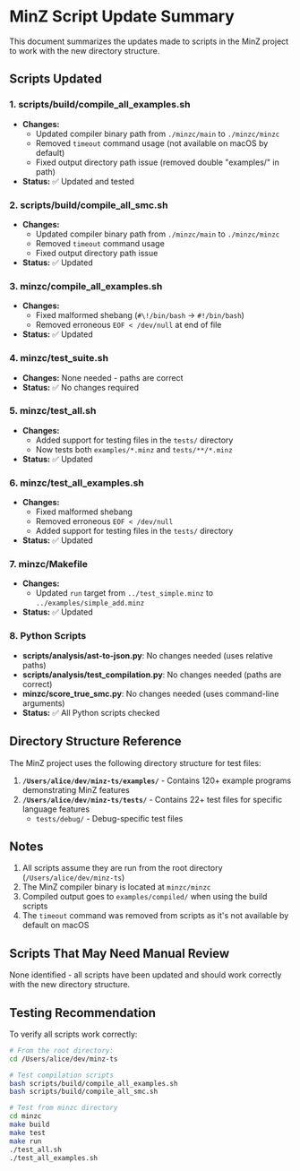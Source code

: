 # MinZ Script Update Summary

This document summarizes the updates made to scripts in the MinZ project to work with the new directory structure.

## Scripts Updated

### 1. **scripts/build/compile_all_examples.sh**
- **Changes:**
  - Updated compiler binary path from `./minzc/main` to `./minzc/minzc`
  - Removed `timeout` command usage (not available on macOS by default)
  - Fixed output directory path issue (removed double "examples/" in path)
- **Status:** ✅ Updated and tested

### 2. **scripts/build/compile_all_smc.sh**
- **Changes:**
  - Updated compiler binary path from `./minzc/main` to `./minzc/minzc`
  - Removed `timeout` command usage
  - Fixed output directory path issue
- **Status:** ✅ Updated

### 3. **minzc/compile_all_examples.sh**
- **Changes:**
  - Fixed malformed shebang (`#\!/bin/bash` → `#!/bin/bash`)
  - Removed erroneous `EOF < /dev/null` at end of file
- **Status:** ✅ Updated

### 4. **minzc/test_suite.sh**
- **Changes:** None needed - paths are correct
- **Status:** ✅ No changes required

### 5. **minzc/test_all.sh**
- **Changes:**
  - Added support for testing files in the `tests/` directory
  - Now tests both `examples/*.minz` and `tests/**/*.minz`
- **Status:** ✅ Updated

### 6. **minzc/test_all_examples.sh**
- **Changes:**
  - Fixed malformed shebang
  - Removed erroneous `EOF < /dev/null`
  - Added support for testing files in the `tests/` directory
- **Status:** ✅ Updated

### 7. **minzc/Makefile**
- **Changes:**
  - Updated `run` target from `../test_simple.minz` to `../examples/simple_add.minz`
- **Status:** ✅ Updated

### 8. **Python Scripts**
- **scripts/analysis/ast-to-json.py**: No changes needed (uses relative paths)
- **scripts/analysis/test_compilation.py**: No changes needed (paths are correct)
- **minzc/score_true_smc.py**: No changes needed (uses command-line arguments)
- **Status:** ✅ All Python scripts checked

## Directory Structure Reference

The MinZ project uses the following directory structure for test files:

1. **`/Users/alice/dev/minz-ts/examples/`** - Contains 120+ example programs demonstrating MinZ features
2. **`/Users/alice/dev/minz-ts/tests/`** - Contains 22+ test files for specific language features
   - `tests/debug/` - Debug-specific test files

## Notes

1. All scripts assume they are run from the root directory (`/Users/alice/dev/minz-ts`)
2. The MinZ compiler binary is located at `minzc/minzc`
3. Compiled output goes to `examples/compiled/` when using the build scripts
4. The `timeout` command was removed from scripts as it's not available by default on macOS

## Scripts That May Need Manual Review

None identified - all scripts have been updated and should work correctly with the new directory structure.

## Testing Recommendation

To verify all scripts work correctly:

```bash
# From the root directory:
cd /Users/alice/dev/minz-ts

# Test compilation scripts
bash scripts/build/compile_all_examples.sh
bash scripts/build/compile_all_smc.sh

# Test from minzc directory
cd minzc
make build
make test
make run
./test_all.sh
./test_all_examples.sh
```